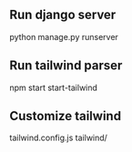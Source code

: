 ## Run django server

python manage.py runserver

## Run tailwind parser

npm start start-tailwind

## Customize tailwind

tailwind.config.js
tailwind/